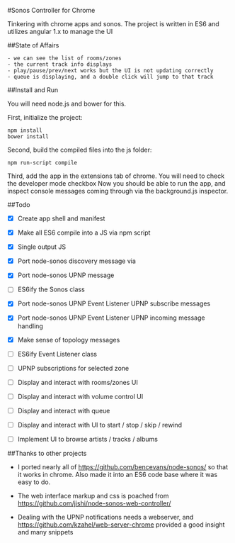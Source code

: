 #Sonos Controller for Chrome

Tinkering with chrome apps and sonos.
The project is written in ES6 and utilizes angular 1.x to manage the UI

##State of Affairs

	- we can see the list of rooms/zones
	- the current track info displays
	- play/pause/prev/next works but the UI is not updating correctly
	- queue is displaying, and a double click will jump to that track

##Install and Run

You will need node.js and bower for this.

First, initialize the project:

	npm install
	bower install

Second, build the compiled files into the js folder:

	npm run-script compile

Third, add the app in the extensions tab of chrome. You will need to check the developer mode checkbox
Now you should be able to run the app, and inspect console messages coming through via the background.js inspector.


##Todo

- [x] Create app shell and manifest
- [x] Make all ES6 compile into a JS via npm script
- [x] Single output JS
- [x] Port node-sonos discovery message via
- [x] Port node-sonos UPNP message
- [ ] ES6ify the Sonos class 
- [x] Port node-sonos UPNP Event Listener UPNP subscribe messages
- [x] Port node-sonos UPNP Event Listener UPNP incoming message handling
- [x] Make sense of topology messages
- [ ] ES6ify Event Listener class
- [ ] UPNP subscriptions for selected zone 
- [ ] Display and interact with rooms/zones UI
- [ ] Display and interact with volume control UI
- [ ] Display and interact with queue
- [ ] Display and interact with UI to  start / stop / skip / rewind
- [ ] Implement UI to browse artists / tracks / albums



##Thanks to other projects

- I ported nearly all of https://github.com/bencevans/node-sonos/ so that it works in chrome. 
  Also made it into an ES6 code base where it was easy to do.

- The web interface markup and css is poached from https://github.com/jishi/node-sonos-web-controller/

- Dealing with the UPNP notifications needs a webserver, and https://github.com/kzahel/web-server-chrome provided a good insight and many snippets
